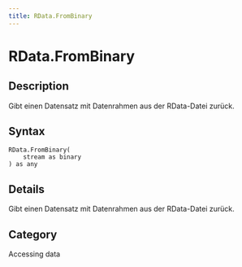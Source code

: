 ```yaml
---
title: RData.FromBinary
---
```


# RData.FromBinary


## Description

Gibt einen Datensatz mit Datenrahmen aus der RData-Datei zurück.


## Syntax

```powerquery
RData.FromBinary(
    stream as binary
) as any
```


## Details

Gibt einen Datensatz mit Datenrahmen aus der RData-Datei zurück.



## Category
Accessing data
